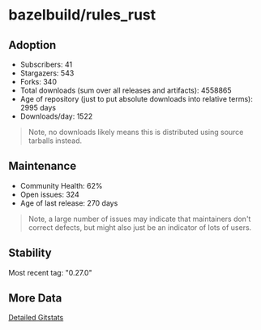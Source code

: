 # bazelbuild/rules_rust

## Adoption

- Subscribers: 41
- Stargazers: 543
- Forks: 340
- Total downloads (sum over all releases and artifacts): 4558865
- Age of repository (just to put absolute downloads into relative terms): 2995 days
- Downloads/day: 1522

> Note, no downloads likely means this is distributed using source tarballs instead.

## Maintenance

- Community Health: 62%
- Open issues: 324
- Age of last release: 270 days

> Note, a large number of issues may indicate that maintainers don't correct defects, but might also
> just be an indicator of lots of users.

## Stability

Most recent tag: "0.27.0"

## More Data

[Detailed Gitstats](/bazel-catalog/gitstats/bazelbuild/rules_rust)

